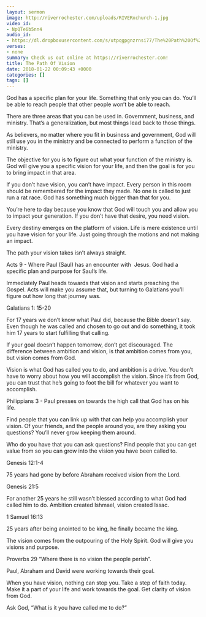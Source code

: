 ```yaml
---
layout: sermon
image: http://riverrochester.com/uploads/RIVERxchurch-1.jpg
video_id:
- NpQTe6b5nn4
audio_id:
- https://dl.dropboxusercontent.com/s/utpqgpgnzrnsi77/The%20Path%20Of%20Vision.mp3?dl=0
verses:
- none
summary: Check us out online at https://riverrochester.com!
title: The Path Of Vision
date: 2018-01-22 00:09:43 +0000
categories: []
tags: []
---
```

God has a specific plan for your life. Something that only you can do. You’ll be able to reach people that other people won’t be able to reach.

There are three areas that you can be used in. Government, business, and ministry. That’s a generalization, but most things lead back to those things.

As believers, no matter where you fit in business and government, God will still use you in the ministry and be connected to perform a function of the ministry.

The objective for you is to figure out what your function of the ministry is. God will give you a specific vision for your life, and then the goal is for you to bring impact in that area.

If you don’t have vision, you can’t have impact. Every person in this room should be remembered for the impact they made. No one is called to just run a rat race. God has something much bigger than that for you.

You’re here to day because you know that God will touch you and allow you to impact your generation. If you don’t have that desire, you need vision.

Every destiny emerges on the platform of vision. Life is mere existence until you have vision for your life. Just going through the motions and not making an impact.

The path your vision takes isn’t always straight.

Acts 9 - Where Paul (Saul) has an encounter with  Jesus. God had a specific plan and purpose for Saul’s life. 

Immediately Paul heads towards that vision and starts preaching the Gospel. Acts will make you assume that, but turning to Galatians you’ll figure out how long that journey was.

Galatians 1: 15-20 

For 17 years we don’t know what Paul did, because the Bible doesn’t say. Even though he was called and chosen to go out and do something, it took him 17 years to start fulfilling that calling.

If your goal doesn’t happen tomorrow, don’t get discouraged. The difference between ambition and vision, is that ambition comes from you, but vision comes from God. 

Vision is what God has called you to do, and ambition is a drive. You don’t have to worry about how you will accomplish the vision. Since it’s from God, you can trust that he’s going to foot the bill for whatever you want to accomplish.

Philippians 3 - Paul presses on towards the high call that God has on his life. 

Find people that you can link up with that can help you accomplish your vision. Of your friends, and the people around you, are they asking you questions? You’ll never grow keeping them around. 

Who do you have that you can ask questions? Find people that you can get value from so you can grow into the vision you have been called to.

Genesis 12:1-4

75 years had gone by before Abraham received vision from the Lord.

Genesis 21:5

For another 25 years he still wasn’t blessed according to what God had called him to do. Ambition created Ishmael, vision created Issac.

1 Samuel 16:13

25 years after being anointed to be king, he finally became the king.

The vision comes from the outpouring of the Holy Spirit. God will give you visions and purpose. 

Proverbs 29 “Where there is no vision the people perish”.

Paul, Abraham and David were working towards their goal. 

When you have vision, nothing can stop you. Take a step of faith today. Make it a part of your life and work towards the goal. Get clarity of vision from God.

Ask God, “What is it you have called me to do?”